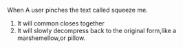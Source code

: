
When A user pinches the text called 
   squeeze me.
1) It will common closes together
2) It will slowly decompress back to the original
   form,like a marshemellow,or pillow.
   
